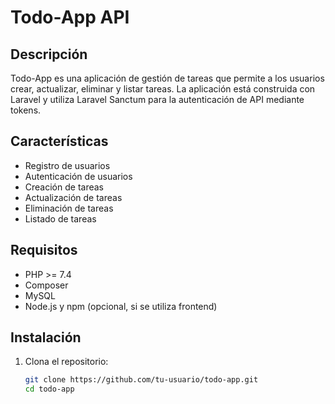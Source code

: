 # Todo-App API

## Descripción

Todo-App es una aplicación de gestión de tareas que permite a los usuarios crear, actualizar, eliminar y listar tareas. La aplicación está construida con Laravel y utiliza Laravel Sanctum para la autenticación de API mediante tokens.

## Características

- Registro de usuarios
- Autenticación de usuarios
- Creación de tareas
- Actualización de tareas
- Eliminación de tareas
- Listado de tareas

## Requisitos

- PHP >= 7.4
- Composer
- MySQL
- Node.js y npm (opcional, si se utiliza frontend)

## Instalación

1. Clona el repositorio:

   ```sh
   git clone https://github.com/tu-usuario/todo-app.git
   cd todo-app
